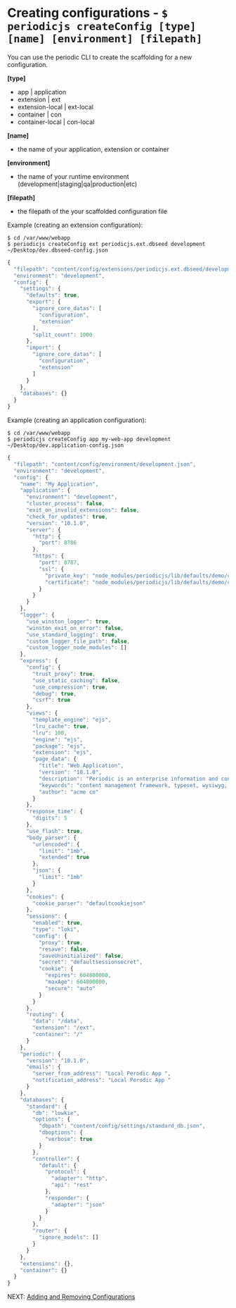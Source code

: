 # Creating configurations - `$ periodicjs createConfig [type] [name] [environment] [filepath]` 

You can use the periodic CLI to create the scaffolding for a new configuration. 

**[type]**
 * app | application
 * extension | ext
 * extension-local | ext-local
 * container | con
 * container-local | con-local

**[name]**
 * the name of your application, extension or container

**[environment]**
 * the name of your runtime environment (development|staging|qa|production|etc)

**[filepath]**
 * the filepath of the your scaffolded configuration file


Example (creating an extension configuration):
```console
$ cd /var/www/webapp
$ periodicjs createConfig ext periodicjs.ext.dbseed development ~/Desktop/dev.dbseed-config.json
```
```javascript
{
  "filepath": "content/config/extensions/periodicjs.ext.dbseed/development.json",
  "environment": "development",
  "config": {
    "settings": {
      "defaults": true,
      "export": {
        "ignore_core_datas": [
          "configuration",
          "extension"
        ],
        "split_count": 1000
      },
      "import": {
        "ignore_core_datas": [
          "configuration",
          "extension"
        ]
      }
    },
    "databases": {}
  }
}
```


Example (creating an application configuration):
```console
$ cd /var/www/webapp
$ periodicjs createConfig app my-web-app development ~/Desktop/dev.application-config.json
```
```javascript
{
  "filepath": "content/config/environment/development.json",
  "environment": "development",
  "config": {
    "name": "My Application",
    "application": {
      "environment": "development",
      "cluster_process": false,
      "exit_on_invalid_extensions": false,
      "check_for_updates": true,
      "version": "10.1.0",
      "server": {
        "http": {
          "port": 8786
        },
        "https": {
          "port": 8787,
          "ssl": {
            "private_key": "node_modules/periodicjs/lib/defaults/demo/certs/2017.testperiodic.ssl_key.pem",
            "certificate": "node_modules/periodicjs/lib/defaults/demo/certs/2017.testperiodic.ssl_cert.pem"
          }
        }
      }
    },
    "logger": {
      "use_winston_logger": true,
      "winston_exit_on_error": false,
      "use_standard_logging": true,
      "custom_logger_file_path": false,
      "custom_logger_node_modules": []
    },
    "express": {
      "config": {
        "trust_proxy": true,
        "use_static_caching": false,
        "use_compression": true,
        "debug": true,
        "csrf": true
      },
      "views": {
        "template_engine": "ejs",
        "lru_cache": true,
        "lru": 100,
        "engine": "ejs",
        "package": "ejs",
        "extension": "ejs",
        "page_data": {
          "title": "Web Application",
          "version": "10.1.0",
          "description": "Periodic is an enterprise information and content management system, designed to quickly implement your own information architecture. Periodic defines a lightweight application wrapper for Express, that provides a simple mechanism to handle theming, routes and extensions. Unlike some traditional content management solutions, there are no assumptions made about your data model, which allows for information hierarchies and taxonomies to be extremely malleable.",
          "keywords": "content management framework, typeset, wysiwyg, ui manager, CMS, CDS, Express, ExpressJS, Application Framework, Micro Framework, Node CMS, wordpress, drupal, modular,Content Delivery System, Content Management System, Periodic Decoupled Framework",
          "author": "acme co"
        }
      },
      "response_time": {
        "digits": 5
      },
      "use_flash": true,
      "body_parser": {
        "urlencoded": {
          "limit": "1mb",
          "extended": true
        },
        "json": {
          "limit": "1mb"
        }
      },
      "cookies": {
        "cookie_parser": "defaultcookiejson"
      },
      "sessions": {
        "enabled": true,
        "type": "loki",
        "config": {
          "proxy": true,
          "resave": false,
          "saveUninitialized": false,
          "secret": "defaultsessionsecret",
          "cookie": {
            "expires": 604800000,
            "maxAge": 604800000,
            "secure": "auto"
          }
        }
      },
      "routing": {
        "data": "/data",
        "extension": "/ext",
        "container": "/"
      }
    },
    "periodic": {
      "version": "10.1.0",
      "emails": {
        "server_from_address": "Local Perodic App ",
        "notification_address": "Local Perodic App "
      }
    },
    "databases": {
      "standard": {
        "db": "lowkie",
        "options": {
          "dbpath": "content/config/settings/standard_db.json",
          "dboptions": {
            "verbose": true
          }
        },
        "controller": {
          "default": {
            "protocol": {
              "adapter": "http",
              "api": "rest"
            },
            "responder": {
              "adapter": "json"
            }
          }
        },
        "router": {
          "ignore_models": []
        }
      }
    },
    "extensions": {},
    "container": {}
  }
}

```

NEXT: [ Adding and Removing Configurations ](https://github.com/typesettin/periodicjs/blob/master/doc/configuration/05-adding-and-removing-configurations.md)
